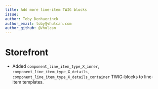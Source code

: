 ```yaml
---
title: Add more line-item TWIG blocks
issue: 
author: Toby Denhaerinck
author_email: toby@vhulcan.com
author_github: @Vhulcan
---
```

# Storefront
* Added `component_line_item_type_X_inner`, `component_line_item_type_X_details`, `component_line_item_type_X_details_container` TWIG-blocks to line-item templates.
